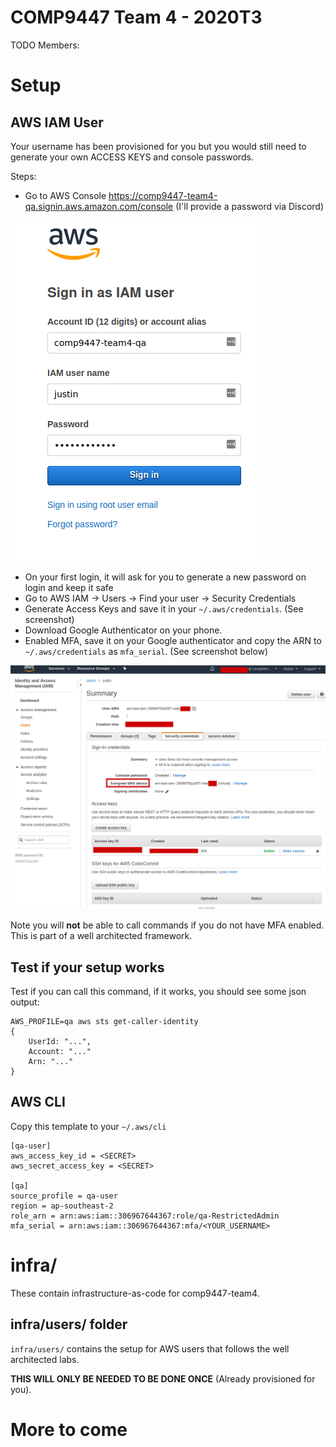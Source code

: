 # COMP9447 Team 4 - 2020T3

TODO
Members:


# Setup

## AWS IAM User

Your username has been provisioned for you but you would still need to generate your own ACCESS KEYS and console passwords.

Steps:
* Go to AWS Console https://comp9447-team4-qa.signin.aws.amazon.com/console (I'll provide a password via Discord)

![](doc/img/login.png)

* On your first login, it will ask for you to generate a new password on login and keep it safe
* Go to AWS IAM -> Users -> Find your user -> Security Credentials
* Generate Access Keys and save it in your `~/.aws/credentials`. (See screenshot)
* Download Google Authenticator on your phone.
* Enabled MFA, save it on  your Google authenticator and copy the ARN to `~/.aws/credentials` as `mfa_serial`. (See screenshot below)

![](doc/img/user-setup.png)

Note you will **not** be able to call commands if you do not have MFA enabled. This is part of a well architected framework.

## Test if your setup works

Test if you can call this command, if it works, you should see some json output:

```
AWS_PROFILE=qa aws sts get-caller-identity
{
    UserId: "...",
    Account: "..."
    Arn: "..."
}
```

## AWS CLI

Copy this template to your `~/.aws/cli`

```
[qa-user]
aws_access_key_id = <SECRET>
aws_secret_access_key = <SECRET>

[qa]
source_profile = qa-user
region = ap-southeast-2
role_arn = arn:aws:iam::306967644367:role/qa-RestrictedAdmin
mfa_serial = arn:aws:iam::306967644367:mfa/<YOUR_USERNAME>
```

# infra/ 

These contain infrastructure-as-code for comp9447-team4.

## infra/users/ folder

`infra/users/` contains the setup for AWS users that follows the well architected labs.

**THIS WILL ONLY BE NEEDED TO BE DONE ONCE** (Already provisioned for you).


# More to come
